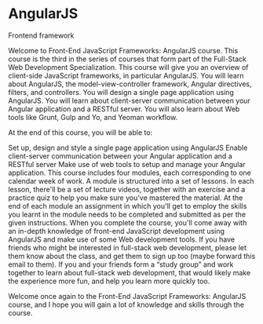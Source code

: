 # AngularJS
Frontend framework


Welcome to Front-End JavaScript Frameworks: AngularJS course. This course is the third in the series of courses that form part of the Full-Stack Web Development Specialization. This course will give you an overview of client-side JavaScript frameworks, in particular AngularJS. You will learn about AngularJS, the model-view-controller framework, Angular directives, filters, and controllers. You will design a single page application using AngularJS. You will learn about client-server communication between your Angular application and a RESTful server. You will also learn about Web tools like Grunt, Gulp and Yo, and Yeoman workflow.

At the end of this course, you will be able to:

Set up, design and style a single page application using AngularJS
Enable client-server communication between your Angular application and a RESTful server
Make use of web tools to setup and manage your Angular application.
This course includes four modules, each corresponding to one calendar week of work. A module is structured into a set of lessons. In each lesson, there'll be a set of lecture videos, together with an exercise and a practice quiz to help you make sure you've mastered the material. At the end of each module an assignment in which you'll get to employ the skills you learnt in the module needs to be completed and submitted as per the given instructions. When you complete the course, you'll come away with an in-depth knowledge of front-end JavaScript development using AngularJS and make use of some Web development tools. If you have friends who might be interested in full-stack web development, please let them know about the class, and get them to sign up too (maybe forward this email to them). If you and your friends form a “study group” and work together to learn about full-stack web development, that would likely make the experience more fun, and help you learn more quickly too.

Welcome once again to the Front-End JavaScript Frameworks: AngularJS course, and I hope you will gain a lot of knowledge and skills through the course.
